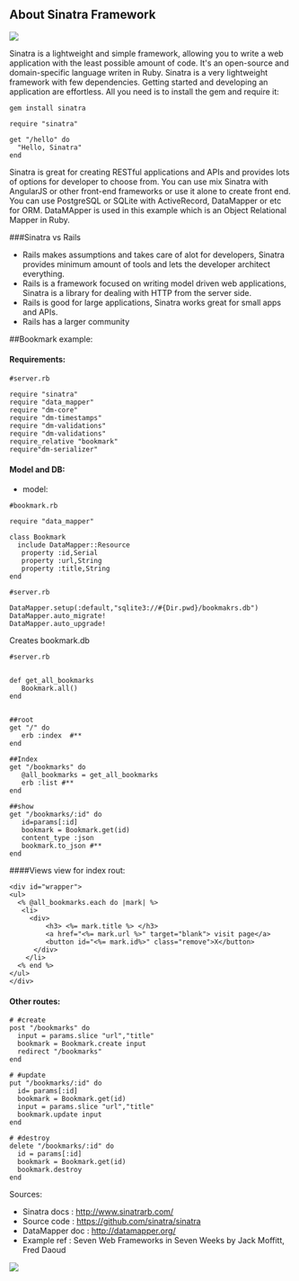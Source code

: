 ## About Sinatra Framework
![](http://ddi-dev.com/uploads/media/news/0001/01/thumb_505_news_main.jpeg)

Sinatra is a lightweight and simple framework, allowing you to write a web application with the least possible amount of code. It's an open-source and domain-specific language writen in Ruby. Sinatra is a very lightweight framework with few dependencies. Getting started and developing an application are effortless. All you need is to install the gem and require it:

` gem install sinatra `
```
require "sinatra"

get "/hello" do	
  "Hello, Sinatra"	
end
```

Sinatra is great for creating RESTful applications and APIs and provides lots of options for developer to choose from. You can use mix Sinatra with AngularJS or other front-end frameworks or use it alone to create front end. You can use PostgreSQL or SQLite with ActiveRecord, DataMapper or etc for ORM. DataMApper is used in this example which is an Object Relational Mapper in Ruby.


###Sinatra vs Rails
- Rails makes assumptions and takes care of alot for developers, Sinatra provides minimum amount of tools and lets the developer architect everything.
- Rails is a framework focused on writing model driven web applications, Sinatra is a library for dealing with HTTP from the server side. 
- Rails is good for large applications, Sinatra works great for small apps and APIs.
- Rails has a larger community 


##Bookmark example:

#### Requirements:
```
#server.rb

require "sinatra"
require "data_mapper"
require "dm-core"
require "dm-timestamps"
require "dm-validations"
require "dm-validations"
require_relative "bookmark"
require"dm-serializer"

```

#### Model and DB:
- model:
```
#bookmark.rb

require "data_mapper"

class Bookmark
  include DataMapper::Resource
   property :id,Serial
   property :url,String
   property :title,String
end
```

```
#server.rb

DataMapper.setup(:default,"sqlite3://#{Dir.pwd}/bookmakrs.db")
DataMapper.auto_migrate!
DataMapper.auto_upgrade!

```

Creates bookmark.db


```
#server.rb


def get_all_bookmarks
   Bookmark.all()
end


##root
get "/" do
   erb :index  #**
end

##Index
get "/bookmarks" do
   @all_bookmarks = get_all_bookmarks
   erb :list #**
end

##show
get "/bookmarks/:id" do
   id=params[:id]
   bookmark = Bookmark.get(id)
   content_type :json
   bookmark.to_json #**
end

```

####Views
view for index rout:

```
<div id="wrapper">
<ul>
  <% @all_bookmarks.each do |mark| %>
   <li>
     <div>
         <h3> <%= mark.title %> </h3>
         <a href="<%= mark.url %>" target="blank"> visit page</a>
         <button id="<%= mark.id%>" class="remove">X</button>
      </div>
    </li>
  <% end %>
</ul>
</div>
```

#### Other routes:

```
# #create
post "/bookmarks" do
  input = params.slice "url","title"
  bookmark = Bookmark.create input
  redirect "/bookmarks"
end

# #update
put "/bookmarks/:id" do
  id= params[:id]
  bookmark = Bookmark.get(id)
  input = params.slice "url","title"
  bookmark.update input
end

# #destroy
delete "/bookmarks/:id" do
  id = params[:id]
  bookmark = Bookmark.get(id)
  bookmark.destroy
end
```


Sources:
- Sinatra docs   : http://www.sinatrarb.com/
- Source code    : https://github.com/sinatra/sinatra
- DataMapper doc : http://datamapper.org/
- Example ref    : Seven Web Frameworks in Seven Weeks by Jack Moffitt, Fred Daoud 

![](https://camo.githubusercontent.com/98a445316eacd837aedabadf1050fcc5246434c5/687474703a2f2f7777772e617070656c7369696e692e6e65742f6173736574732f73696e617472612d6c6f676f2e676966)


